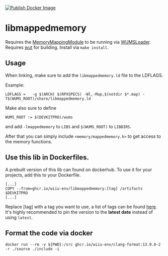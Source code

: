[![Publish Docker Image](https://github.com/wiiu-env/libmappedmemory/actions/workflows/push_image.yml/badge.svg)](https://github.com/wiiu-env/libmappedmemory/actions/workflows/push_image.yml)

# libmappedmemory
Requires the [MemoryMappingModule](https://github.com/wiiu-env/MemoryMappingModule) to be running via [WUMSLoader](https://github.com/wiiu-env/WUMSLoader).
Requires [wut](https://github.com/devkitPro/wut) for building.
Install via `make install`.

## Usage
When linking, make sure to add the `libmappedmemory.ld` file to the LDFLAGS.

Example:
```
LDFLAGS	=	-g $(ARCH) $(RPXSPECS) -Wl,-Map,$(notdir $*.map) -T$(WUMS_ROOT)/share/libmappedmemory.ld
```

Make also sure to define 
```
WUMS_ROOT := $(DEVKITPRO)/wums
```
and add `-lmappedmemory` to `LIBS` and `$(WUMS_ROOT)` to `LIBDIRS`.

After that you can simply include `<memory/mappedmemory.h>` to get access to the memory functions.

## Use this lib in Dockerfiles.
A prebuilt version of this lib can found on dockerhub. To use it for your projects, add this to your Dockerfile.
```
[...]
COPY --from=ghcr.io/wiiu-env/libmappedmemory:[tag] /artifacts $DEVKITPRO
[...]
```
Replace [tag] with a tag you want to use, a list of tags can be found [here](https://github.com/orgs/wiiu-env/packages/container/libmappedmemory/versions). 
It's highly recommended to pin the version to the **latest date** instead of using `latest`.

## Format the code via docker

`docker run --rm -v ${PWD}:/src ghcr.io/wiiu-env/clang-format:13.0.0-2 -r ./source ./include -i`
